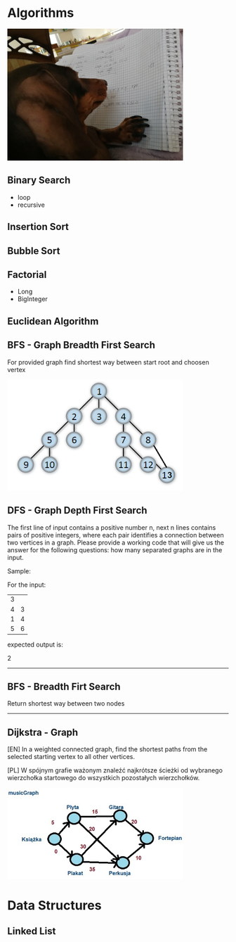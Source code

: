 # Algorithms

 <img src="/images/jamnik.jpg" width="400" > 

## Binary Search
 
- loop
- recursive

## Insertion Sort

## Bubble Sort

## Factorial

- Long 
- BigInteger

## Euclidean Algorithm


## BFS - Graph Breadth First Search

For provided graph find shortest way between start root and choosen vertex

 <img src="/images/undirectedGraph.png" width="400" > 


## DFS - Graph Depth First Search 

The first line of input contains a positive number n, next n lines contains pairs of positive integers, where each pair identifies a connection between two vertices in a graph. Please provide a working code that will give us the answer for the following questions: how many separated graphs are in the input.

Sample:

For the input:

|     |     |
| --- | :----: |
| 3      |       |
| 4   | 3        |
| 1   | 4        |
| 5   | 6        |


expected output is:

2

------------------------------------------------------------

## BFS - Breadth Firt Search

Return shortest way between two nodes


------------------------------------------------------------

## Dijkstra - Graph

[EN] In a weighted connected graph, find the shortest paths from the selected starting vertex to all other vertices.

[PL] W spójnym grafie ważonym znaleźć najkrótsze ścieżki od wybranego wierzchołka startowego do wszystkich pozostałych wierzchołków.


 <img src="/images/musicGraph.jpg" width="400" > 

# Data Structures

## Linked List


